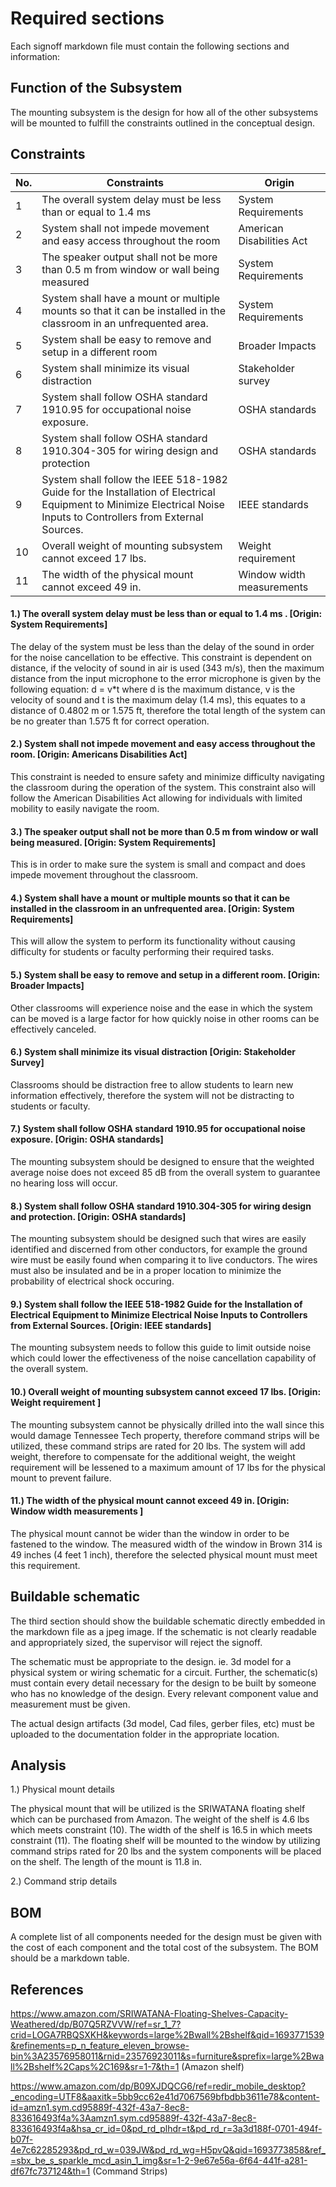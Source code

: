 
# Required sections

Each signoff markdown file must contain the following sections and information:

## Function of the Subsystem

The mounting subsystem is the design for how all of the other subsystems will be mounted to fulfill the constraints outlined in the conceptual design.

## Constraints
| No. | Constraints                                                           | Origin            |
| --- | --------------------------------------------------------------------- | ----------------- |
| 1  |  The overall system delay must be less than or equal to 1.4 ms  | System Requirements |
| 2  |  System shall not impede movement and easy access throughout the room  | American Disabilities Act |
| 3  |  The speaker output shall not be more than 0.5 m from window or wall being measured | System Requirements |
| 4  |  System shall have a mount or multiple mounts so that it can be installed in the classroom in an unfrequented area.| System Requirements |
| 5  |  System shall be easy to remove and setup in a different room | Broader Impacts |
| 6  |  System shall minimize its visual distraction | Stakeholder survey |
| 7  |  System shall follow OSHA standard 1910.95 for occupational noise exposure.| OSHA standards |
| 8  |  System shall follow OSHA standard 1910.304-305 for wiring design and protection | OSHA standards |
| 9  |  System shall follow the IEEE 518-1982 Guide for the Installation of Electrical Equipment to Minimize Electrical Noise Inputs to Controllers from External Sources. | IEEE standards |
| 10  |  Overall weight of mounting subsystem cannot exceed 17 lbs.| Weight requirement |
| 11  |  The width of the physical mount cannot exceed 49 in.| Window width measurements |




#### 1.)	The overall system delay must be less than or equal to 1.4 ms . [Origin: System Requirements]

The delay of the system must be less than the delay of the sound in order for the noise cancellation to be effective. This constraint is dependent on distance, if the velocity of sound in air is used (343 m/s), then the maximum distance from the input microphone to the error microphone is given by the following equation: d = v*t where d is the maximum distance, v is the velocity of sound and t is the maximum delay (1.4 ms), this equates to a distance of 0.4802 m or 1.575 ft, therefore the total length of the system can be no greater than 1.575 ft for correct operation.

#### 2.) System shall not impede movement and easy access throughout the room. [Origin: Americans Disabilities Act]

This constraint is needed to ensure safety and minimize difficulty navigating the classroom during the operation of the system. This constraint also will follow the American Disabilities Act allowing for individuals with limited mobility to easily navigate the room.


#### 3.) The speaker output shall not be more than 0.5 m from window or wall being measured. [Origin: System Requirements]

This is in order to make sure the system is small and compact and does impede movement throughout the classroom.

#### 4.) System shall have a mount or multiple mounts so that it can be installed in the classroom in an unfrequented area. [Origin: System Requirements]

This will allow the system to perform its functionality without causing difficulty for students or faculty performing
their required tasks.

#### 5.) System shall be easy to remove and setup in a different room. [Origin: Broader Impacts]

Other classrooms will experience noise and the ease in which the system can be moved is a large factor for how quickly noise in other rooms can be effectively canceled.

#### 6.)  System shall minimize its visual distraction [Origin: Stakeholder Survey]

Classrooms should be distraction free to allow students to learn new information effectively, therefore the system will not be distracting to students or faculty.

#### 7.) System shall follow OSHA standard 1910.95 for occupational noise exposure. [Origin: OSHA standards]

The mounting subsystem should be designed to ensure that the weighted average noise does not exceed 85 dB from the overall system to guarantee no hearing loss will occur.

#### 8.) System shall follow OSHA standard 1910.304-305 for wiring design and protection. [Origin: OSHA standards]

The mounting subsystem should be designed such that wires are easily identified and discerned from other conductors, for example the ground wire must be easily found when comparing it to live conductors. The wires must also be insulated and be in a proper location to minimize the probability of electrical shock occuring.

#### 9.) System shall follow the IEEE 518-1982 Guide for the Installation of Electrical Equipment to Minimize Electrical Noise Inputs to Controllers from External Sources. [Origin: IEEE standards]

The mounting subsystem needs to follow this guide to limit outside noise which could lower the effectiveness of the noise cancellation capability of the overall system.

#### 10.) Overall weight of mounting subsystem cannot exceed 17 lbs. [Origin: Weight requirement ]

The mounting subsystem cannot be physically drilled into the wall since this would damage Tennessee Tech property, therefore command strips will be utilized, these command strips are rated for 20 lbs. The system will add weight, therefore to compensate for the additional weight, the weight requirement will be lessened to a maximum amount of 17 lbs for the physical mount to prevent failure.
#### 11.) The width of the physical mount cannot exceed 49 in. [Origin: Window width measurements ]

The physical mount cannot be wider than the window in order to be fastened to the window. The measured width of the window in Brown 314 is 49 inches (4 feet 1 inch), therefore the selected physical mount must meet this requirement.






## Buildable schematic 

The third section should show the buildable schematic directly embedded in the markdown file as a jpeg image. If the schematic is not clearly readable and appropriately sized, the supervisor will reject the signoff. 

The schematic must be appropriate to the design. ie. 3d model for a physical system or wiring schematic for a circuit. Further, the schematic(s) must contain every detail necessary for the design to be built by someone who has no knowledge of the design. Every relevant component value and measurement must be given.

The actual design artifacts (3d model, Cad files, gerber files, etc) must be uploaded to the documentation folder in the appropriate location.

## Analysis

1.) Physical mount details

The physical mount that will be utilized is the SRIWATANA floating shelf which can be purchased from Amazon. The weight of the shelf is 4.6 lbs which meets constraint (10). The width of the shelf is 16.5 in which meets constraint (11). The floating shelf will be mounted to the window by utilizing command strips rated for 20 lbs and the system components will be placed on the shelf. The length of the mount is 11.8 in.

2.) Command strip details




## BOM

A complete list of all components needed for the design must be given with the cost of each component and the total cost of the subsystem. The BOM should be a markdown table.

## References

https://www.amazon.com/SRIWATANA-Floating-Shelves-Capacity-Weathered/dp/B07Q5RZVVW/ref=sr_1_7?crid=LOGA7RBQSXKH&keywords=large%2Bwall%2Bshelf&qid=1693771539&refinements=p_n_feature_eleven_browse-bin%3A23576958011&rnid=23576923011&s=furniture&sprefix=large%2Bwall%2Bshelf%2Caps%2C169&sr=1-7&th=1 (Amazon shelf)

https://www.amazon.com/dp/B09XJDQCG6/ref=redir_mobile_desktop?_encoding=UTF8&aaxitk=5bb9cc62e41d7067569bfbdbb3611e78&content-id=amzn1.sym.cd95889f-432f-43a7-8ec8-833616493f4a%3Aamzn1.sym.cd95889f-432f-43a7-8ec8-833616493f4a&hsa_cr_id=0&pd_rd_plhdr=t&pd_rd_r=3a3d188f-0701-494f-b07f-4e7c62285293&pd_rd_w=039JW&pd_rd_wg=H5pvQ&qid=1693773858&ref_=sbx_be_s_sparkle_mcd_asin_1_img&sr=1-2-9e67e56a-6f64-441f-a281-df67fc737124&th=1 (Command Strips)
